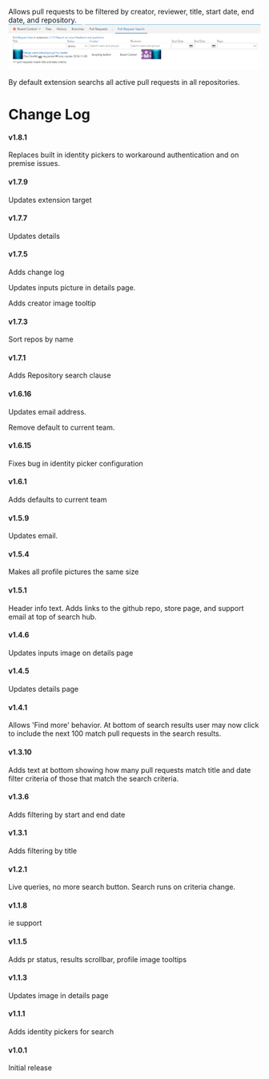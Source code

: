Allows pull requests to be filtered by creator, reviewer, title, start date, end date, and repository.
![Image of inputs](img/inputs.png)

By default extension searchs all active pull requests in all repositories.

# Change Log
#### v1.8.1
Replaces built in identity pickers to workaround authentication and on premise issues.
#### v1.7.9
Updates extension target
#### v1.7.7
Updates details
#### v1.7.5
Adds change log

Updates inputs picture in details page.

Adds creator image tooltip
#### v1.7.3
Sort repos by name
#### v1.7.1
Adds Repository search clause
#### v1.6.16
Updates email address.

Remove default to current team.
#### v1.6.15
Fixes bug in identity picker configuration
#### v1.6.1
Adds defaults to current team
#### v1.5.9
Updates email.
#### v1.5.4
Makes all profile pictures the same size
#### v1.5.1
Header info text. Adds links to the github repo, store page, and support email at top of search hub.
#### v1.4.6
Updates inputs image on details page
#### v1.4.5
Updates details page
#### v1.4.1
Allows 'Find more' behavior. At bottom of search results user may now click to include the next 100 match pull requests in the search results.
#### v1.3.10
Adds text at bottom showing how many pull requests match title and date filter criteria of those that match the search criteria.
#### v1.3.6
Adds filtering by start and end date
#### v1.3.1
Adds filtering by title
#### v1.2.1
Live queries, no more search button. Search runs on criteria change.
#### v1.1.8
ie support
#### v1.1.5
Adds pr status, results scrollbar, profile image tooltips
#### v1.1.3
Updates image in details page
#### v1.1.1
Adds identity pickers for search
#### v1.0.1
Initial release